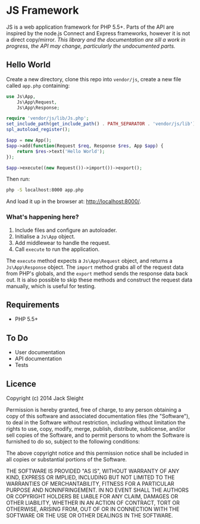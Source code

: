 # JS Framework

JS is a web application framework for PHP 5.5+. Parts of the API are inspired by the node.js Connect and Express frameworks, however it is not a direct copy/mirror. *This library and the documentation are sill a work in progress, the API may change, particularly the undocumented parts.*

## Hello World

Create a new directory, clone this repo into `vendor/js`, create a new file called `app.php` containing:

```php
use Js\App,
	Js\App\Request, 
	Js\App\Response;

require 'vendor/js/lib/Js.php';
set_include_path(get_include_path() . PATH_SEPARATOR . 'vendor/js/lib');
spl_autoload_register();

$app = new App();
$app->add(function(Request $req, Response $res, App $app) {
	return $res->text('Hello World');
});

$app->execute((new Request())->import())->export();
```
	
Then run:

```bash
php -S localhost:8000 app.php
```
	
And load it up in the browser at: [http://localhost:8000/](http://localhost:8000/).

### What's happening here?

1. Include files and configure an autoloader.
2. Initialise a `Js\App` object.
3. Add middlewear to handle the request.
4. Call `execute` to run the application.

The `execute` method expects a `Js\App\Request` object, and returns a `Js\App\Response` object. The `import` method grabs all of the request data from PHP's globals, and the `export` method sends the response data back out. It is also possible to skip these methods and construct the request data manually, which is useful for testing.

## Requirements

* PHP 5.5+

## To Do

* User documentation
* API documentation
* Tests

## Licence

Copyright (c) 2014 Jack Sleight

Permission is hereby granted, free of charge, to any person obtaining a copy
of this software and associated documentation files (the "Software"), to deal
in the Software without restriction, including without limitation the rights
to use, copy, modify, merge, publish, distribute, sublicense, and/or sell
copies of the Software, and to permit persons to whom the Software is
furnished to do so, subject to the following conditions:

The above copyright notice and this permission notice shall be included in
all copies or substantial portions of the Software.

THE SOFTWARE IS PROVIDED "AS IS", WITHOUT WARRANTY OF ANY KIND, EXPRESS OR
IMPLIED, INCLUDING BUT NOT LIMITED TO THE WARRANTIES OF MERCHANTABILITY,
FITNESS FOR A PARTICULAR PURPOSE AND NONINFRINGEMENT. IN NO EVENT SHALL THE
AUTHORS OR COPYRIGHT HOLDERS BE LIABLE FOR ANY CLAIM, DAMAGES OR OTHER
LIABILITY, WHETHER IN AN ACTION OF CONTRACT, TORT OR OTHERWISE, ARISING FROM,
OUT OF OR IN CONNECTION WITH THE SOFTWARE OR THE USE OR OTHER DEALINGS IN
THE SOFTWARE.